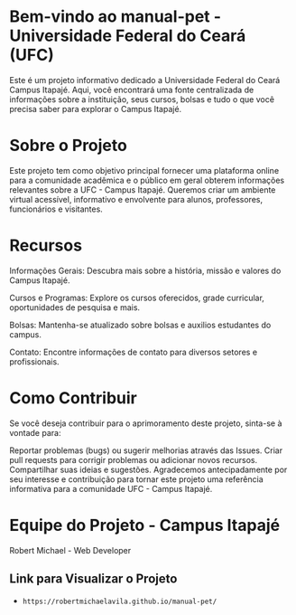 # Bem-vindo ao manual-pet - Universidade Federal do Ceará (UFC)

Este é um projeto informativo dedicado a Universidade Federal do Ceará Campus Itapajé. Aqui, você encontrará uma fonte centralizada de informações sobre a instituição, seus cursos, bolsas e tudo o que você precisa saber para explorar o Campus Itapajé.

# Sobre o Projeto
Este projeto tem como objetivo principal fornecer uma plataforma online para a comunidade acadêmica e o público em geral obterem informações relevantes sobre a UFC - Campus Itapajé. Queremos criar um ambiente virtual acessível, informativo e envolvente para alunos, professores, funcionários e visitantes.

# Recursos
Informações Gerais: Descubra mais sobre a história, missão e valores do Campus Itapajé.

Cursos e Programas: Explore os cursos oferecidos, grade curricular, oportunidades de pesquisa e mais.

Bolsas: Mantenha-se atualizado sobre bolsas e auxilios estudantes do campus.

Contato: Encontre informações de contato para diversos setores e profissionais.

# Como Contribuir
Se você deseja contribuir para o aprimoramento deste projeto, sinta-se à vontade para:

Reportar problemas (bugs) ou sugerir melhorias através das Issues.
Criar pull requests para corrigir problemas ou adicionar novos recursos.
Compartilhar suas ideias e sugestões.
Agradecemos antecipadamente por seu interesse e contribuição para tornar este projeto uma referência informativa para a comunidade UFC - Campus Itapajé.

# Equipe do Projeto - Campus Itapajé
Robert Michael - Web Developer 

## Link para Visualizar o Projeto
- `https://robertmichaelavila.github.io/manual-pet/`
